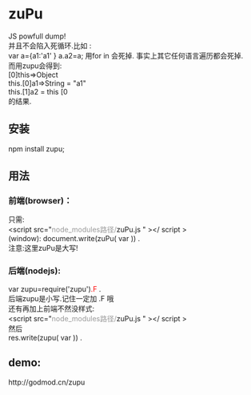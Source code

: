 zuPu
====

JS powfull dump!<br/>
并且不会陷入死循环.比如 : <br/>
var a={a1:'a1' }
a.a2=a; 
用for in 会死掉. 事实上其它任何语言遍历都会死掉.<br/>
而用zupu会得到: <br/>
[0]this=>Object <br/>
   this.[0]a1=>String = "a1" <br/>
   this.[1]a2 = this [0 <br/>
的结果.
<h2>安装</h2>
npm install zupu;
<h2>用法</h2>
<h3>前端(browser)：</h3>
只需:<br/>
&lt;script src="<span style="color:#999">node_modules路径/</span>zuPu.js " &gt;&lt;/ script &gt;<br/>
(window): document.write(zuPu( var )) .<br/>
注意:这里zuPu是大写!

<h3>后端(nodejs): </h3>
<div>var zupu=require('zupu')<span style="color:red">.F </span>.</div>
后端zupu是小写.记住一定加 .F 哦  <br/>
还有再加上前端不然没样式:<br/>
&lt;script src="<span style="color:#999">node_modules路径/</span>zuPu.js " &gt;&lt;/ script &gt;<br/>
然后 <br/>
res.write(zupu( var )) .<br/>

<h2>demo:</h2>
http://godmod.cn/zupu
